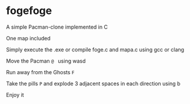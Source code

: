 # fogefoge
A simple Pacman-clone implemented in C


One map included

Simply execute the .exe or compile foge.c and mapa.c using gcc or clang

Move the Pacman ```@ ``` using wasd

Run away from the Ghosts ```F```

Take the pills ```P``` and explode 3 adjacent spaces in each direction using b

Enjoy it
